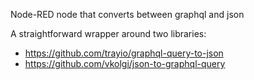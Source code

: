 Node-RED node that converts between graphql and json

A straightforward wrapper around two libraries:
- https://github.com/trayio/graphql-query-to-json
- https://github.com/vkolgi/json-to-graphql-query